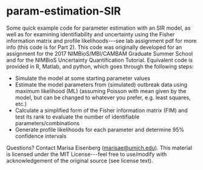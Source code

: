 # param-estimation-SIR
Some quick example code for parameter estimation with an SIR model, as well as for examining identifiability and uncertainty using the Fisher information matrix and profile likelihoods---see lab assignment pdf for more info (this code is for Part 2). This code was originally developed for an assignment for the 2017 NIMBioS/MBI/CAMBAM Graduate Summer School and for the NIMBioS Uncertainty Quantification Tutorial. Equivalent code is provided in R, Matlab, and python, which goes through the following steps:
- Simulate the model at some starting parameter values
- Estimate the model parameters from (simulated) outbreak data using maximum likelihood (ML) (assuming Poisson with mean given by the model, but can be changed to whatever you prefer, e.g. least squares, etc.)
- Calculate a simplified form of the Fisher information matrix (FIM) and test its rank to evaluate the number of identifiable parameters/combinations
- Generate profile likelihoods for each parameter and determine 95% confidence intervals

Questions? Contact Marisa Eisenberg (marisae@umich.edu). This material is licensed under the MIT License---feel free to use/modify with acknowledgement of the original source (see license text).
